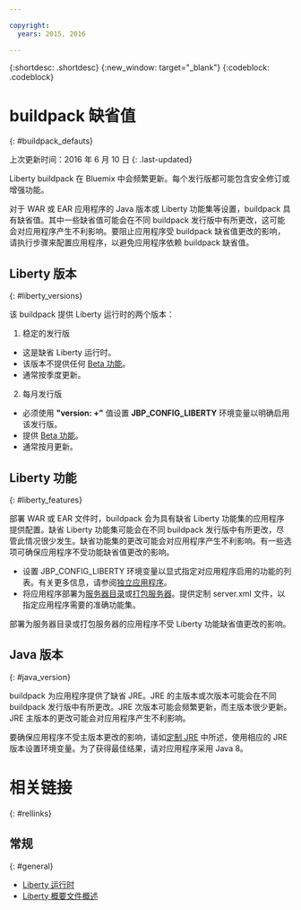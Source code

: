 ```yaml
---

copyright:
  years: 2015, 2016

---
```


{:shortdesc: .shortdesc}
{:new_window: target="_blank"}
{:codeblock: .codeblock}

# buildpack 缺省值
{: #buildpack_defauts}

上次更新时间：2016 年 6 月 10 日
{: .last-updated}

Liberty buildpack 在 Bluemix 中会频繁更新。每个发行版都可能包含安全修订或增强功能。

对于 WAR 或 EAR 应用程序的 Java 版本或 Liberty 功能集等设置，buildpack 具有缺省值。其中一些缺省值可能会在不同 buildpack 发行版中有所更改，这可能会对应用程序产生不利影响。要阻止应用程序受 buildpack 缺省值更改的影响，请执行步骤来配置应用程序，以避免应用程序依赖 buildpack 缺省值。

## Liberty 版本
{: #liberty_versions}

该 buildpack 提供 Liberty 运行时的两个版本：
1. 稳定的发行版
  * 这是缺省 Liberty 运行时。
  * 该版本不提供任何 [Beta 功能](usingBetaFeatures.html)。
  * 通常按季度更新。

2. 每月发行版
  * 必须使用 **"version: +"** 值设置 **JBP_CONFIG_LIBERTY** 环境变量以明确启用该发行版。
  * 提供 [Beta 功能](usingBetaFeatures.html)。
  * 通常按月更新。

## Liberty 功能
{: #liberty_features}

部署 WAR 或 EAR 文件时，buildpack 会为具有缺省 Liberty 功能集的应用程序提供配置。缺省 Liberty 功能集可能会在不同 buildpack 发行版中有所更改，尽管此情况很少发生。缺省功能集的更改可能会对应用程序产生不利影响。有一些选项可确保应用程序不受功能缺省值更改的影响。

* 设置 JBP_CONFIG_LIBERTY 环境变量以显式指定对应用程序启用的功能的列表。有关更多信息，请参阅[独立应用程序](optionsForPushing.html#stand_alone_apps)。
* 将应用程序部署为[服务器目录](optionsForPushing.html#server_directory)或[打包服务器](optionsForPushing.html#packaged_server)。提供定制 server.xml 文件，以指定应用程序需要的准确功能集。

部署为服务器目录或打包服务器的应用程序不受 Liberty 功能缺省值更改的影响。

## Java 版本
{: #java_version}

buildpack 为应用程序提供了缺省 JRE。JRE 的主版本或次版本可能会在不同 buildpack 发行版中有所更改。JRE 次版本可能会频繁更新，而主版本很少更新。JRE 主版本的更改可能会对应用程序产生不利影响。

要确保应用程序不受主版本更改的影响，请如[定制 JRE](customizingJRE.html) 中所述，使用相应的 JRE 版本设置环境变量。为了获得最佳结果，请对应用程序采用 Java 8。


# 相关链接
{: #rellinks}
## 常规
{: #general}
* [Liberty 运行时](index.html)
* [Liberty 概要文件概述](http://www-01.ibm.com/support/knowledgecenter/SSAW57_8.5.5/com.ibm.websphere.wlp.nd.doc/ae/cwlp_about.html)
